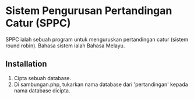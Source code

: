 # Sistem Pengurusan Pertandingan Catur (SPPC)

SPPC ialah sebuah program untuk menguruskan pertandingan catur (sistem round robin). Bahasa sistem ialah Bahasa Melayu.

## Installation

1. Cipta sebuah database.
2. Di sambungan.php, tukarkan nama database dari 'pertandingan' kepada nama database dicipta.